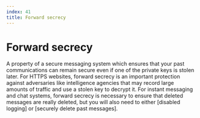 ```yaml
---
index: 41
title: Forward secrecy
---
```

# Forward secrecy

A property of a secure messaging system which ensures that your past communications can remain secure even if one of the private keys is stolen later. For HTTPS websites, forward secrecy is an important protection against adversaries like intelligence agencies that may record large amounts of traffic and use a stolen key to decrypt it. For instant messaging and chat systems, forward secrecy is necessary to ensure that deleted messages are really deleted, but you will also need to either [disabled logging] or [securely delete past messages].